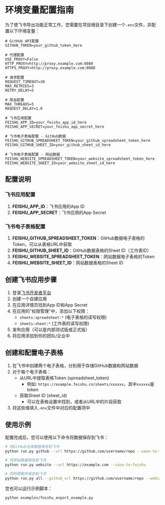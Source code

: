 # 环境变量配置指南

为了使飞书导出功能正常工作，您需要在项目根目录下创建一个`.env`文件，并配置以下环境变量：

```
# GitHub API配置
GITHUB_TOKEN=your_github_token_here

# 代理配置
USE_PROXY=False
HTTP_PROXY=http://proxy.example.com:8080
HTTPS_PROXY=http://proxy.example.com:8080

# 请求配置
REQUEST_TIMEOUT=30
MAX_RETRIES=3
RETRY_DELAY=5

# 爬虫配置
MAX_THREADS=5
REQUEST_DELAY=1.0

# 飞书应用配置
FEISHU_APP_ID=your_feishu_app_id_here
FEISHU_APP_SECRET=your_feishu_app_secret_here

# 飞书电子表格配置 - GitHub数据
FEISHU_GITHUB_SPREADSHEET_TOKEN=your_github_spreadsheet_token_here
FEISHU_GITHUB_SHEET_ID=your_github_sheet_id_here

# 飞书电子表格配置 - 网站数据
FEISHU_WEBSITE_SPREADSHEET_TOKEN=your_website_spreadsheet_token_here
FEISHU_WEBSITE_SHEET_ID=your_website_sheet_id_here
```

## 配置说明

### 飞书应用配置

1. **FEISHU_APP_ID**：飞书应用的App ID
2. **FEISHU_APP_SECRET**：飞书应用的App Secret

### 飞书电子表格配置

1. **FEISHU_GITHUB_SPREADSHEET_TOKEN**：GitHub数据电子表格的Token，可以从表格URL中获取
2. **FEISHU_GITHUB_SHEET_ID**：GitHub数据表格的Sheet ID（工作表ID）
3. **FEISHU_WEBSITE_SPREADSHEET_TOKEN**：网站数据电子表格的Token
4. **FEISHU_WEBSITE_SHEET_ID**：网站数据表格的Sheet ID

## 创建飞书应用步骤

1. 登录[飞书开发者平台](https://open.feishu.cn/)
2. 创建一个自建应用
3. 在应用详情页找到App ID和App Secret
4. 在应用的"权限管理"中，添加以下权限：
   - `sheets:spreadsheet:*` (电子表格的读写权限)
   - `sheets:sheet:*` (工作表的读写权限)
5. 发布应用（可以是内部测试版或正式版）
6. 将应用添加到你的团队/企业中

## 创建和配置电子表格

1. 在飞书中创建两个电子表格，分别用于存储GitHub数据和网站数据
2. 对于每个电子表格：
   - 从URL中提取表格Token (spreadsheet_token)
     - 例如: `https://example.feishu.cn/sheets/xxxxxx`，其中`xxxxxx`是token
   - 获取Sheet ID (sheet_id)
     - 可以在表格设置中找到，或者从URL中的片段获取
3. 将这些值填入`.env`文件中对应的配置项中

## 使用示例

配置完成后，您可以使用以下命令将数据保存到飞书：

```bash
# 将GitHub仓库数据保存到飞书
python run.py github --url https://github.com/username/repo --save-to-feishu

# 将网站数据保存到飞书
python run.py website --url https://example.com --save-to-feishu

# 同时爬取并保存到飞书
python run.py all --github_url https://github.com/username/repo --website_url https://example.com --save-to-feishu
```

您也可以运行示例脚本：

```bash
python examples/feishu_export_example.py
``` 